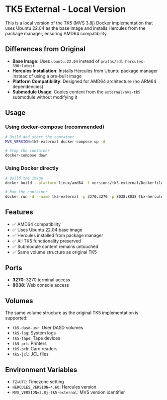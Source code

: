 # TK5 External - Local Version

This is a local version of the TK5 (MVS 3.8j) Docker implementation that uses Ubuntu 22.04 as the base image and installs Hercules from the package manager, ensuring AMD64 compatibility.

## Differences from Original

- **Base Image**: Uses `ubuntu:22.04` instead of `praths/sdl-hercules-390:latest`
- **Hercules Installation**: Installs Hercules from Ubuntu package manager instead of using a pre-built image
- **Platform Compatibility**: Designed for AMD64 architecture (no ARM64 dependencies)
- **Submodule Usage**: Copies content from the `external/mvs-tk5` submodule without modifying it

## Usage

### Using docker-compose (recommended)

```bash
# Build and start the container
MVS_VERSION=tk5-external docker-compose up -d

# Stop the container
docker-compose down
```

### Using Docker directly

```bash
# Build the image
docker build --platform linux/amd64 -f versions/tk5-external/Dockerfile -t tkx-hercules:tk5-external .

# Run the container
docker run -d --name tk5-external -p 3270:3270 -p 8038:8038 tkx-hercules:tk5-external
```

## Features

- ✅ AMD64 compatibility
- ✅ Uses Ubuntu 22.04 base image
- ✅ Hercules installed from package manager
- ✅ All TK5 functionality preserved
- ✅ Submodule content remains untouched
- ✅ Same volume structure as original TK5

## Ports

- **3270**: 3270 terminal access
- **8038**: Web console access

## Volumes

The same volume structure as the original TK5 implementation is supported:

- `tk5-dasd-usr`: User DASD volumes
- `tk5-log`: System logs
- `tk5-tape`: Tape devices
- `tk5-prt`: Printers
- `tk5-pch`: Card readers
- `tk5-jcl`: JCL files

## Environment Variables

- `TZ=UTC`: Timezone setting
- `HERCULES_VERSION=4.60`: Hercules version
- `MVS_VERSION=3.8j-tk5-external`: MVS version identifier 